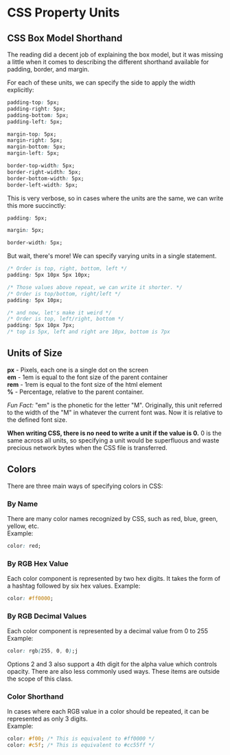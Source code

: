 # CSS Property Units
## CSS Box Model Shorthand
The reading did a decent job of explaining the box model, but it was missing a little when it comes to describing the different shorthand available for padding, border, and margin.

For each of these units, we can specify the side to apply the width explicitly:
```css
padding-top: 5px;
padding-right: 5px;
padding-bottom: 5px;
padding-left: 5px;

margin-top: 5px;
margin-right: 5px;
margin-bottom: 5px;
margin-left: 5px;

border-top-width: 5px;
border-right-width: 5px;
border-bottom-width: 5px;
border-left-width: 5px;

```
This is very verbose, so in cases where the units are the same, we can write this more succinctly:
```css
padding: 5px;

margin: 5px;

border-width: 5px;
```
But wait, there's more! We can specify varying units in a single statement.
```css
/* Order is top, right, bottom, left */
padding: 5px 10px 5px 10px;

/* Those values above repeat, we can write it shorter. */
/* Order is top/bottom, right/left */
padding: 5px 10px;

/* and now, let's make it weird */
/* Order is top, left/right, bottom */
padding: 5px 10px 7px;
/* top is 5px, left and right are 10px, bottom is 7px
```

## Units of Size
**px** - Pixels, each one is a single dot on the screen  
**em** - 1em is equal to the font size of the parent container  
**rem** - 1rem is equal to the font size of the html element  
**%** - Percentage, relative to the parent container.  

*Fun Fact:* "em" is the phonetic for the letter "M".  Originally, this unit referred to the width of the "M" in whatever the current font was.  Now it is relative to the defined font size.

**When writing CSS, there is no need to write a unit if the value is 0.**  0 is the same across all units, so specifying a unit would be superfluous and waste precious network bytes when the CSS file is transferred.

## Colors

There are three main ways of specifying colors in CSS:
### **By Name**  
There are many color names recognized by CSS, such as red, blue, green, yellow, etc.  
Example:  
```css
color: red;
```
### By RGB Hex Value  
Each color component is represented by two hex digits.  It takes the form of a hashtag followed by six hex values.
Example:
```css
color: #ff0000;
```
### By RGB Decimal Values
Each color component is represented by a decimal value from 0 to 255
Example:
```css
color: rgb(255, 0, 0);j
```

Options 2 and 3 also support a 4th digit for the alpha value which controls opacity.  There are also less commonly used ways. These items are outside the scope of this class.


### Color Shorthand
In cases where each RGB value in a color should be repeated, it can be represented as only 3 digits.  
Example:
```css
color: #f00; /* This is equivalent to #ff0000 */
color: #c5f; /* This is equivalent to #cc55ff */
```


